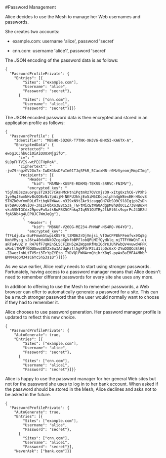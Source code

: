 
#Password Management

Alice decides to use the Mesh to manage her Web usernames and passwords.

She creates two accounts:

* example.com: username 'alice', password 'secret'

* cnn.com: username 'alice1', password 'secret'


The JSON encoding of the password data is as follows:

~~~~
{
  "PasswordProfilePrivate": {
    "Entries": [{
        "Sites": ["example.com"],
        "Username": "alice",
        "Password": "secret"},
      {
        "Sites": ["cnn.com"],
        "Username": "alice1",
        "Password": "secret"}]}}
~~~~

The JSON encoded password data is then encrypted and stored in an
application profile as follows:

~~~~
{
  "PasswordProfile": {
    "Identifier": "MBSHO-5D2GR-T7TNK-XHJV6-BHX5I-KA6TX-A",
    "EncryptedData": {
      "protected": "
ewogICJhbGciOiAiQUUxMjgifQ",
      "iv": "
9LOpFHTVI9-wtPECFHpRoA",
      "ciphertext": "
-jwZ9rngzGV2Gu7x-IwDXGksDFwIm01TJqSPkR_5CacxMB-r0MzVyeomjMmpCImg",
      "recipients": [{
          "Header": {
            "kid": "MAMNH-KGSPE-RDKMQ-TEKRS-5RRVC-FNIMV"},
          "encrypted_key": "
Y5glmB3szauorgusT293C7CAaHMcHtn1PqtmRz7OVcmjz39-xItg0xzhC6-VPXhS
1ye9qJSwmNHv8sQQ8vNi7pWijM-NKFUJhkjEo5iM6CKcpxlphh4gW8exEH-HScvB
5TNZk0wYmmR9LdTribgNlWAwu-n3I9xN9tZAr9icaggGH7GbSO9C9l8IgjpbZsDh
B7bBAuOGNviOy-3mIIF0bXo3EBCS3a_TGFtMicEtWa0AdgpM8hDdOCLZ738HBuxN
vku5SWIGCdx29povPuSalkBuPBX5CFnkq2IqR51QUTRyJtkEl6ts9oprPcJ4GEZd
fgASNb4g4LEP8JC7WmJeQg"},
        {
          "Header": {
            "kid": "MB6UF-V26OG-ME234-PHNWP-NS4RQ-V64YO"},
          "encrypted_key": "
fTFLdjuIw-8uFFmwm5twpiK05F6_tZMO6ZrDjVnjsi_VfOoCPP8hFFemfvx9XqSg
KmhVMysq_sJ6tw40duUNkOZcgaXpkfbBPFlobQPLMIfQydklq_njTTFYHWQhT-ui
aRTu4vUZ_n_R478fF7gKEn5LSCFIDH52AZWgpnRfMsIGdrKJUhPwbQV4vuwd4FFK
uRwLlTMVPfGOUSww38VZx0uIAJdqHztl5gKP3rP2Ld1lpDcGxX-ZYwDQQCdSlH0j
-Z8wezlnbLtTV5ri3TrYpZYEto_TYDVQlPWNArmQhjhrX8q9-pyAxBaEMFA4MhbP
BMN4sq6M34sC6Yc5nS3s1Q"}]}}}
~~~~

As we saw earlier, Alice really needs to start using stronger passwords. 
Fortunately, having access to a password manager means that Alice doesn't
need to remember different passwords for every site she uses any more.

In addition to offering to use the Mesh to remember passwords, a Web
browser can offer to automatically generate a password for a site.
This can be a much stronger password than the user would normally want
to choose if they had to remember it.

Alice chooses to use password generation. Her password manager profile is
updated to reflect this new choice.

~~~~
{
  "PasswordProfilePrivate": {
    "AutoGenerate": true,
    "Entries": [{
        "Sites": ["example.com"],
        "Username": "alice",
        "Password": "secret"},
      {
        "Sites": ["cnn.com"],
        "Username": "alice1",
        "Password": "secret"}]}}
~~~~

Alice is happy to use the password manager for her general Web sites but
not for the password she uses to log in to her bank account. When asked
if the password should be stored in the Mesh, Alice declines and asks 
not to be asked in the future.

~~~~
{
  "PasswordProfilePrivate": {
    "AutoGenerate": true,
    "Entries": [{
        "Sites": ["example.com"],
        "Username": "alice",
        "Password": "secret"},
      {
        "Sites": ["cnn.com"],
        "Username": "alice1",
        "Password": "secret"}],
    "NeverAsk": ["bank.com"]}}
~~~~

